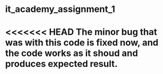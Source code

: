# it_academy_assignment_1
<<<<<<< HEAD
The minor bug that was with this code is fixed now, and the code works as it shoud and produces expected result.
=======
